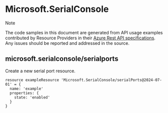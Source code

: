 # Microsoft.SerialConsole
  
> [!NOTE]
> The code samples in this document are generated from API usage examples contributed by Resource Providers in their [Azure Rest API specifications](https://github.com/Azure/azure-rest-api-specs). Any issues should be reported and addressed in the source.


## microsoft.serialconsole/serialports

Create a new serial port resource.
```bicep
resource exampleResource 'Microsoft.SerialConsole/serialPorts@2024-07-01' = {
  name: 'example'
  properties: {
    state: 'enabled'
  }
}
```
